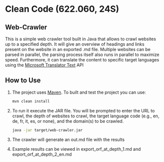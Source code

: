 # Clean Code (622.060, 24S)
## Web-Crawler

This is a simple web crawler tool built in Java that allows to crawl websites up to a specified depth.
It will give an overview of headings and links present on the website in an exported .md file.
Multiple websites can be parsed in parallel, the parsing process itself also runs in parallel to maximize speed.
Furthermore, it can translate the content to specific target languages using the 
<a href="https://rapidapi.com/microsoft-azure-org-microsoft-cognitive-services/api/microsoft-translator-text">Microsoft Translator Text</a> API

## How to Use

1. The project uses <a href="https://maven.apache.org/">Maven</a>. To built and test the project you can use:

   ```bash
   mvn clean install
   ```

2. To run it execute the JAR file. You will be prompted to enter the URL to crawl, the depth of websites to crawl, the target language code (e.g., en, de, fr, it, es, or none), and the domain(s) to be crawled.

   ```bash
   java -jar target/web-crawler.jar
   ```

3. The crawler will generate an out.md file with the results
4. Example results can be viewed in export_orf_at_depth_1.md and export_orf_at_depth_2_en.md


